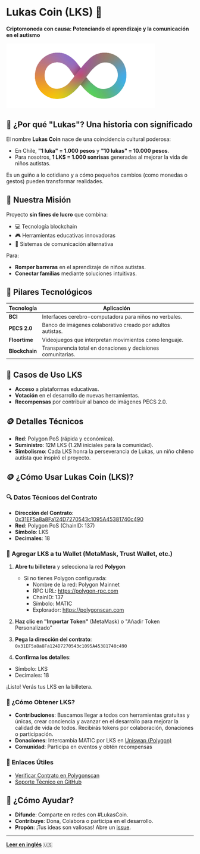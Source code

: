 # Lukas Coin (LKS) 🌟

**Criptomoneda con causa: Potenciando el aprendizaje y la comunicación en el autismo**

![infinitotitulos-autismo.png](resources/images/logo-autismo.png)

## 🧩 ¿Por qué "Lukas"? Una historia con significado

El nombre **Lukas Coin** nace de una coincidencia cultural poderosa:

- En Chile, **"1 luka" = 1.000 pesos** y **"10 lukas" = 10.000 pesos**.
- Para nosotros, **1 LKS = 1.000 sonrisas** generadas al mejorar la vida de niños autistas.

Es un guiño a lo cotidiano y a cómo pequeños cambios (como monedas o gestos) pueden transformar realidades.

## 🧠 Nuestra Misión

Proyecto **sin fines de lucro** que combina:

- 💻 Tecnología blockchain
- 🎮 Herramientas educativas innovadoras
- 🤖 Sistemas de comunicación alternativa

Para:

- **Romper barreras** en el aprendizaje de niños autistas.
- **Conectar familias** mediante soluciones intuitivas.

## 🚀 Pilares Tecnológicos

| Tecnología     | Aplicación                                                   |
| -------------- | ------------------------------------------------------------ |
| **BCI**        | Interfaces cerebro-computadora para niños no verbales.       |
| **PECS 2.0**   | Banco de imágenes colaborativo creado por adultos autistas.  |
| **Floortime**  | Videojuegos que interpretan movimientos como lenguaje.       |
| **Blockchain** | Transparencia total en donaciones y decisiones comunitarias. |

## 🌟 Casos de Uso LKS

- **Acceso** a plataformas educativas.
- **Votación** en el desarrollo de nuevas herramientas.
- **Recompensas** por contribuir al banco de imágenes PECS 2.0.

## 🪙 Detalles Técnicos

- **Red**: Polygon PoS (rápida y económica).
- **Suministro**: 12M LKS (1.2M iniciales para la comunidad).
- **Simbolismo**: Cada LKS honra la perseverancia de Lukas, un niño chileno autista que inspiró el proyecto.

## 🪙 ¿Cómo Usar Lukas Coin (LKS)?

### 🔍 Datos Técnicos del Contrato

- **Dirección del Contrato**: [0x31EF5a8a8Fa124D7270543c1095A45381740c490](https://polygonscan.com/token/0x31EF5a8a8Fa124D7270543c1095A45381740c490)
- **Red**: Polygon PoS (ChainID: 137)
- **Símbolo**: LKS
- **Decimales**: 18

### 📲 Agregar LKS a tu Wallet (MetaMask, Trust Wallet, etc.)

1. **Abre tu billetera** y selecciona la red **Polygon**

   - Si no tienes Polygon configurada:
     - Nombre de la red: Polygon Mainnet
     - RPC URL: https://polygon-rpc.com
     - ChainID: 137
     - Símbolo: MATIC
     - Explorador: https://polygonscan.com

2. **Haz clic en "Importar Token"** (MetaMask) o "Añadir Token Personalizado"
3. **Pega la dirección del contrato**: `0x31EF5a8a8Fa124D7270543c1095A45381740c490`
4. **Confirma los detalles**:

- Símbolo: LKS
- Decimales: 18

¡Listo! Verás tus LKS en la billetera.

### 💸 ¿Cómo Obtener LKS?

- **Contribuciones**: Buscamos llegar a todos con herramientas gratuitas y únicas, crear conciencia y avanzar en el desarrollo para mejorar la calidad de vida de todos. Recibirás tokens por colaboración, donaciones o participación.
- **Donaciones**: Intercambia MATIC por LKS en [Uniswap (Polygon)](https://app.uniswap.org)
- **Comunidad**: Participa en eventos y obtén recompensas

### 🔗 Enlaces Útiles

- [Verificar Contrato en Polygonscan](https://polygonscan.com/token/0x31EF5a8a8Fa124D7270543c1095A45381740c490)
- [Soporte Técnico en GitHub](https://github.com/tu-usuario/lukas-coin/issues)

## 🤝 ¿Cómo Ayudar?

- **Difunde**: Comparte en redes con #LukasCoin.
- **Contribuye**: Dona, Colabora o participa en el desarrollo.
- **Propón**: ¡Tus ideas son valiosas! Abre un [issue](https://github.com/tu-usuario/lukas-coin/issues).

---

**[Leer en inglés](README.en.md)** 🇺🇸
